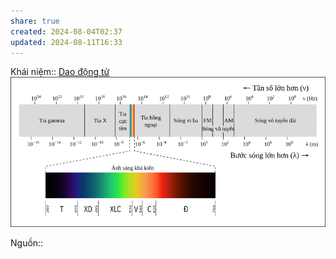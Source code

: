 ```yaml
---  
share: true  
created: 2024-08-04T02:37  
updated: 2024-08-11T16:33  
---  
```

Khái niệm:: [Dao động tử](../%CE%9E%20Kh%C3%A1i%20ni%E1%BB%87m/V%E1%BA%ADt%20l%C3%BD/Dao%20%C4%91%E1%BB%99ng%20t%E1%BB%AD.md)  
![Phổ điện từ.png](../../assets/attachments/Ph%E1%BB%95%20%C4%91i%E1%BB%87n%20t%E1%BB%AB.png)  
  
Nguồn:: 